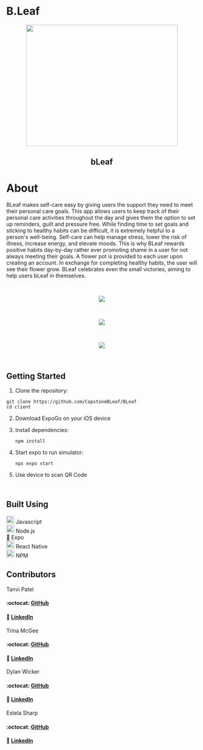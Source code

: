 # B.Leaf
<p align="center">
 <img src="./assets/bLeaf.png" width="400" height="320">
</p>

<h2 align="center">bLeaf</h2>


# About
BLeaf makes self-care easy by giving users the support they need to meet their personal care goals. This app allows users to keep track of their personal care activities throughout the day and gives them the option to set up reminders, guilt and pressure free. While finding time to set goals and sticking to healthy habits can be difficult, it is extremely helpful to a person's well-being. Self-care can help manage stress, lower the risk of illness, increase energy, and elevate moods. This is why BLeaf rewards positive habits day-by-day rather ever promoting shame in a user for not always meeting their goals. A flower pot is provided to each user upon creating an account. In exchange for completing healthy habits, the user will see their flower grow. BLeaf celebrates even the small victories, aiming to help users bLeaf in themselves. 

<br/>
<p align="center"><img src ='./assets/screenshot1.png'/></p>
<br/>
<p align="center"><img src ='./assets/screenshot2.png'/></p>
<br/>
<p align="center"><img src ='./assets/screenshot3.png'/></p>
<br/>


## Getting Started

1. Clone the repository:

```
git clone https://github.com/CapstoneBLeaf/BLeaf
cd client
```

2. Download ExpoGo on your iOS device

3. Install dependencies:
   ```
   npm install
   ```
4. Start expo to run simulator:
   ```
   npx expo start
   ```
5. Use device to scan QR Code
   ```
   
   
   ```
## Built Using

<a href="https://developer.mozilla.org/en-US/docs/Web/JavaScript" title="JavaScript"><img src="https://github.com/get-icon/geticon/raw/master/icons/javascript.svg" alt="JavaScript" width="21px" height="21px"></a> Javascript  
<a href="https://nodejs.org/" title="Node.js"><img src="https://github.com/get-icon/geticon/raw/master/icons/nodejs-icon.svg" alt="Node.js" width="21px" height="21px"></a> Node.js  
<a href="https://expo.dev/" style="text-decoration:none" title="Expo">:iphone:</a> Expo  
<a href="https://reactnative.dev/" title="ReactNative"><img src="https://github.com/get-icon/geticon/raw/master/icons/react.svg" alt="React Native" width="21px" height="21px"></a> React Native  
<a href="https://www.npmjs.com/" title="npm"><img src="https://github.com/get-icon/geticon/raw/master/icons/npm.svg" alt="npm" width="21px" height="21px"></a> NPM

## Contributors

Tanvi Patel

#### :octocat: <a href="https://github.com/tanvi4248">GitHub</a>

#### :link: <a href="https://www.linkedin.com/in/tdhpatel/">LinkedIn</a>

Trina McGee

#### :octocat: <a href="https://github.com/LFTHVY55">GitHub</a>

#### :link: <a href="https://www.linkedin.com/in/trina-mcgee/">LinkedIn</a>

Dylan Wicker

#### :octocat: <a href="https://github.com/pardoner">GitHub</a>

#### :link: <a href="https://www.linkedin.com/in/dylanwicker/">LinkedIn</a>

Estela Sharp

#### :octocat: <a href="https://github.com/estelasharp">GitHub</a>

#### :link: <a href="https://www.linkedin.com/in/estela-sharp-95697010b/">LinkedIn</a>

